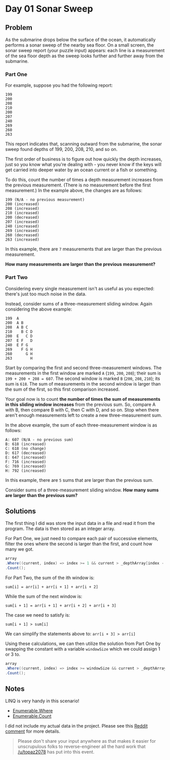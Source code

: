 # Day 01 Sonar Sweep

## Problem
As the submarine drops below the surface of the ocean, it automatically performs a sonar sweep of the nearby sea floor. On a small screen, the sonar sweep report (your puzzle input) appears: each line is a measurement of the sea floor depth as the sweep looks further and further away from the submarine.

### Part One
For example, suppose you had the following report:

```
199
200
208
210
200
207
240
269
260
263
```

This report indicates that, scanning outward from the submarine, the sonar sweep found depths of 199, 200, 208, 210, and so on.

The first order of business is to figure out how quickly the depth increases, just so you know what you're dealing with - you never know if the keys will get carried into deeper water by an ocean current or a fish or something.

To do this, count the number of times a depth measurement increases from the previous measurement. (There is no measurement before the first measurement.) In the example above, the changes are as follows:
```
199 (N/A - no previous measurement)
200 (increased)
208 (increased)
210 (increased)
200 (decreased)
207 (increased)
240 (increased)
269 (increased)
260 (decreased)
263 (increased)
```
In this example, there are `7` measurements that are larger than the previous measurement.

**How many measurements are larger than the previous measurement?**

### Part Two
Considering every single measurement isn't as useful as you expected: there's just too much noise in the data.

Instead, consider sums of a three-measurement sliding window. Again considering the above example:
```
199  A      
200  A B    
208  A B C  
210    B C D
200  E   C D
207  E F   D
240  E F G  
269    F G H
260      G H
263        H
```
Start by comparing the first and second three-measurement windows. The measurements in the first window are marked `A` (`199`, `200`, `208`); their sum is `199 + 200 + 208 = 607`. The second window is marked `B` (`200`, `208`, `210`); its sum is `618`. The sum of measurements in the second window is larger than the sum of the first, so this first comparison increased.

Your goal now is to count **the number of times the sum of measurements in this sliding window increases** from the previous sum. So, compare A with B, then compare B with C, then C with D, and so on. Stop when there aren't enough measurements left to create a new three-measurement sum.

In the above example, the sum of each three-measurement window is as follows:
```
A: 607 (N/A - no previous sum)
B: 618 (increased)
C: 618 (no change)
D: 617 (decreased)
E: 647 (increased)
F: 716 (increased)
G: 769 (increased)
H: 792 (increased)
```
In this example, there are `5` sums that are larger than the previous sum.

Consider sums of a three-measurement sliding window. **How many sums are larger than the previous sum?**

## Solutions
The first thing I did was store the input data in a file and read it from the program. The data is then stored as an integer array.

For Part One, we just need to compare each pair of successive elements, filter the ones where the second is larger than the first, and count how many we got.

```cs
array
.Where((current, index) => index >= 1 && current > _depthArray[index - 1])
.Count();
```

For Part Two, the sum of the ith window is:

```sum[i] = arr[i] + arr[i + 1] + arr[i + 2]```

While the sum of the next window is:

```sum[i + 1] = arr[i + 1] + arr[i + 2] + arr[i + 3]```

The case we need to satisfy is:

```sum[i + 1] > sum[i]```

We can simplify the statements above to:
```arr[i + 3] > arr[i]```

Using these calculations, we can then utilize the solution from Part One by swapping the constant with a variable `windowSize` which we could assign 1 or 3 to.
```cs
array
.Where((current, index) => index >= windowSize && current > _depthArray[index - windowSize])
.Count();
```

## Notes
LINQ is very handy in this scenario!
- [Enumerable.Where](https://docs.microsoft.com/en-us/dotnet/api/system.linq.enumerable.where?view=net-6.0)
- [Enumerable.Count](https://docs.microsoft.com/en-us/dotnet/api/system.linq.enumerable.count?view=net-6.0)

I did not include my actual data in the project. Please see this [Reddit comment](https://www.reddit.com/r/adventofcode/comments/e7khy8/comment/fa13hb9/?utm_source=share&utm_medium=web2x&context=3) for more details.
> Please don't share your input anywhere as that makes it easier for unscrupulous folks to reverse-engineer all the hard work that [/u/topaz2078](https://www.reddit.com/user/topaz2078) has put into this event.
